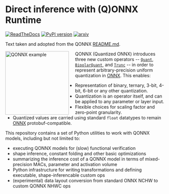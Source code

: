 # Direct inference with (Q)ONNX Runtime

[![ReadTheDocs](https://readthedocs.org/projects/qonnx/badge/?version=latest&style=plastic)](http://qonnx.readthedocs.io/)
[![PyPI version](https://badge.fury.io/py/qonnx.svg)](https://badge.fury.io/py/qonnx)
[![arxiv](https://img.shields.io/badge/arXiv-2206.07527-b31b1b.svg)](https://arxiv.org/abs/2206.07527)

Text taken and adopted from the QONNX [README.md](https://github.com/fastmachinelearning/qonnx/blob/main/README.md).

<img align="left" src="https://xilinx.github.io/finn/img/TFC_1W2A.onnx.png" alt="QONNX example" style="margin-right: 20px" width="200"/>

QONNX (Quantized ONNX) introduces three new custom operators -- [`Quant`](docs/qonnx-custom-ops/quant_op.md), [`BipolarQuant`](docs/qonnx-custom-ops/bipolar_quant_op.md), and [`Trunc`](docs/qonnx-custom-ops/trunc_op.md) -- in order to represent arbitrary-precision uniform quantization in [ONNX](onnx.md). This enables:

* Representation of binary, ternary, 3-bit, 4-bit, 6-bit or any other quantization.
* Quantization is an operator itself, and can be applied to any parameter or layer input.
* Flexible choices for scaling factor and zero-point granularity.
* Quantized values are carried using standard `float` datatypes to remain [ONNX](onnx.md) protobuf-compatible.

This repository contains a set of Python utilities to work with QONNX models, including but not limited to:

* executing QONNX models for (slow) functional verification
* shape inference, constant folding and other basic optimizations
* summarizing the inference cost of a QONNX model in terms of mixed-precision MACs, parameter and activation volume
* Python infrastructure for writing transformations and defining executable, shape-inferencable custom ops
* (experimental) data layout conversion from standard ONNX NCHW to custom QONNX NHWC ops
